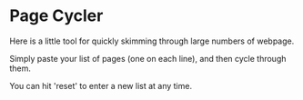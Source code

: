 # Page Cycler

Here is a little tool for quickly skimming through large numbers of webpage.

Simply paste your list of pages (one on each line), and then cycle through them. 

You can hit 'reset' to enter a new list at any time.
